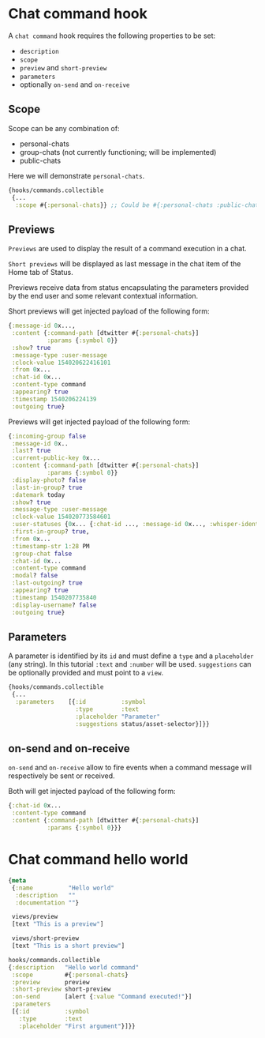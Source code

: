# Chat command hook

A `chat command` hook requires the following properties to be set:

* `description`
* `scope`
* `preview` and `short-preview`
* `parameters`
* optionally `on-send` and `on-receive`

## Scope

Scope can be any combination of:

* personal-chats
* group-chats (not currently functioning; will be implemented)
* public-chats

Here we will demonstrate `personal-chats`.

```clojure
{hooks/commands.collectible
 {...
  :scope #{:personal-chats}} ;; Could be #{:personal-chats :public-chats}
```

## Previews 

`Previews` are used to display the result of a command execution in a chat. 

`Short previews` will be displayed as last message in the chat item of the Home tab of Status.

Previews receive data from status encapsulating the parameters provided by the end user and some relevant contextual information.

Short previews will get injected payload of the following form:

```clojure
{:message-id 0x..., 
 :content {:command-path [dtwitter #{:personal-chats}]
           :params {:symbol 0}}
 :show? true
 :message-type :user-message
 :clock-value 154020622416101
 :from 0x...
 :chat-id 0x...
 :content-type command
 :appearing? true
 :timestamp 1540206224139
 :outgoing true}
```

Previews will get injected payload of the following form:

```clojure
{:incoming-group false
 :message-id 0x..
 :last? true
 :current-public-key 0x...
 :content {:command-path [dtwitter #{:personal-chats}]
           :params {:symbol 0}}
 :display-photo? false
 :last-in-group? true
 :datemark today
 :show? true
 :message-type :user-message
 :clock-value 154020773584601
 :user-statuses {0x... {:chat-id ..., :message-id 0x..., :whisper-identity 0x..., :status :sending}}
 :first-in-group? true,
 :from 0x...
 :timestamp-str 1:28 PM
 :group-chat false
 :chat-id 0x...
 :content-type command
 :modal? false
 :last-outgoing? true
 :appearing? true
 :timestamp 1540207735840
 :display-username? false
 :outgoing true}
```

## Parameters

A parameter is identified by its `id` and must define a `type` and a `placeholder` (any string).
In this tutorial `:text` and `:number` will be used.
`suggestions` can be optionally provided and must point to a `view`. 

```clojure
{hooks/commands.collectible
 {...
  :parameters    [{:id          :symbol
                   :type        :text
                   :placeholder "Parameter"
                   :suggestions status/asset-selector}]}}
```

## on-send and on-receive

`on-send` and `on-receive` allow to fire events when a command message will respectively be sent or received.

Both will get injected payload of the following form:

```clojure
{:chat-id 0x...     
 :content-type command
 :content {:command-path [dtwitter #{:personal-chats}]
           :params {:symbol 0}}}
```

# Chat command hello world


```clojure
{meta
 {:name          "Hello world"
  :description   ""
  :documentation ""}

 views/preview
 [text "This is a preview"]

 views/short-preview
 [text "This is a short preview"]

hooks/commands.collectible
{:description   "Hello world command"
 :scope         #{:personal-chats}
 :preview       preview
 :short-preview short-preview
 :on-send       [alert {:value "Command executed!"}]
 :parameters   
 [{:id          :symbol
   :type        :text
   :placeholder "First argument"}]}}
```

